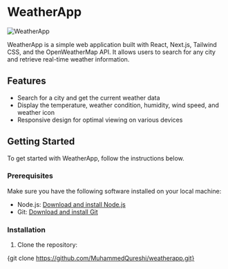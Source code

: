 # WeatherApp

![WeatherApp](https://github.com/MuhammedQureshi/weatherapp/blob/main/public/screenshot.png)

WeatherApp is a simple web application built with React, Next.js, Tailwind CSS, and the OpenWeatherMap API. It allows users to search for any city and retrieve real-time weather information.

## Features

- Search for a city and get the current weather data
- Display the temperature, weather condition, humidity, wind speed, and weather icon
- Responsive design for optimal viewing on various devices

## Getting Started

To get started with WeatherApp, follow the instructions below.

### Prerequisites

Make sure you have the following software installed on your local machine:

- Node.js: [Download and install Node.js](https://nodejs.org/en/download/)
- Git: [Download and install Git](https://git-scm.com/downloads)

### Installation

1. Clone the repository:

{git clone https://github.com/MuhammedQureshi/weatherapp.git}
